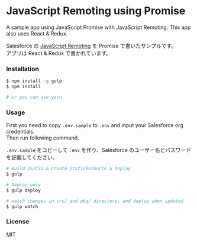 JavaScript Remoting using Promise
=================================

A sample app using JavaScript Promise with JavaScript Remoting. This app also uses React & Redux.

Salesforce の [JavaScript Remoting](https://developer.salesforce.com/docs/atlas.ja-jp.206.0.pages.meta/pages/pages_js_remoting.htm) を Promise で書いたサンプルです。  
アプリは React & Redux で書かれています。

### Installation

```zsh
$ npm install -g gulp
$ npm install

# or you can use yarn
```

### Usage

First you need to copy `.env.sample` to `.env` and input your Salesforce org credentials.  
Then run following command.

`.env.sample` をコピーして `.env` を作り、Salesforce のユーザー名とパスワードを記載してください。

```zsh
# Build JS/CSS & Create StaticResource & Deploy
$ gulp

# Deploy only
$ gulp deploy

# watch changes in src/ and pkg/ directory, and deploy when updated
$ gulp watch
```

### License

MIT

